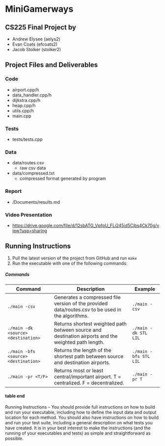 # MiniGamerways
## CS225 Final Project by
- Andrew Elysee (aelys2)
- Evan Coats (efcoats2)
- Jacob Stolker (stolker2)
## Project Files and Deliverables

### Code
- airport.cpp/h
- data_handler.cpp/h
- dijkstra.cpp/h
- heap.cpp/h
- utils.cpp/h
- main.cpp

### Tests
- tests/tests.cpp
### Data
- data/routes.csv
    - raw csv data
- data/compressed.txt
    - compressed format generated by program

### Report
- /Documents/results.md
### Video Presentation
- https://drive.google.com/file/d/12sbATG_VpfpU_FLi245id5Cjbs4Ck70g/view?usp=sharing


## Running Instructions

1. Pull the latest version of the project from GitHub and run `make`
2. Run the executable with one of the following commands:
##### Commands

| Command | Description | Example |
| --------------------- |----------------------------------------------------------------- | ------------------------- |
| `./main -csv` | Generates a compressed file version of the provided data/routes.csv to be used in the algorithms. | `./main -csv` |
| `./main -dk <source> <destination>` | Returns shortest weighted path between source and destination airports and the weighted path length. | `./main -dk STL LIL` |
| `./main -bfs <source> <destination>` | Returns the length of the shortest path between source and destination airports. | `./main -bfs STL LIL` |
| `./main -pr <T/F>` | Returns most or least central/important airport. T = centralized. F = decentralized. | `./main -pr T` |


#### table end
Running Instructions – You should provide full instructions on how to build and run your executable, including how to define the input data and output location for each method. You should also have instructions on how to build and run your test suite, including a general description on what tests you have created. It is in your best interest to make the instructions (and the running of your executables and tests) as simple and straightforward as possible.